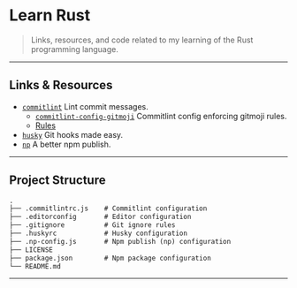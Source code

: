 # Learn Rust

> Links, resources, and code related to my learning of the Rust programming language.

---

## Links & Resources

* [`commitlint`](https://github.com/conventional-changelog/commitlint) Lint commit messages.
  * [`commitlint-config-gitmoji`](https://github.com/arvinxx/commitlint-config-gitmoji) Commitlint config enforcing gitmoji rules.
  * [Rules](https://github.com/conventional-changelog/commitlint/blob/master/docs/reference-rules.md)
* [`husky`](https://github.com/typicode/husky) Git hooks made easy.
* [`np`](https://github.com/sindresorhus/np) A better npm publish.

---

## Project Structure

```md
.
├── .commitlintrc.js    # Commitlint configuration
├── .editorconfig       # Editor configuration
├── .gitignore          # Git ignore rules
├── .huskyrc            # Husky configuration
├── .np-config.js       # Npm publish (np) configuration
├── LICENSE
├── package.json        # Npm package configuration
└── README.md
```

---
